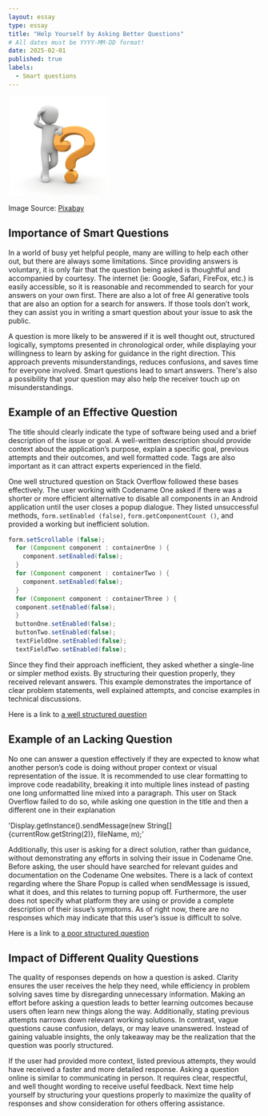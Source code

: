 ```yaml
---
layout: essay
type: essay
title: "Help Yourself by Asking Better Questions"
# All dates must be YYYY-MM-DD format!
date: 2025-02-01
published: true
labels:
  - Smart questions
---
```


<img width="200px" class="rounded float-start pe-4" img src="../img/question.png">

Image Source: [Pixabay](https://pixabay.com/illustrations/question-question-mark-response-1015308/)

## Importance of Smart Questions
In a world of busy yet helpful people, many are willing to help each other out, but there are always some limitations. Since providing answers is voluntary, it is only fair that the question being asked is thoughtful and accompanied by courtesy. The internet (ie: Google, Safari, FireFox, etc.) is easily accessible, so it is reasonable and recommended to search for your answers on your own first. There are also a lot of free AI generative tools that  are also an option for a search for answers. If those tools don’t work, they can assist you in writing a smart question about your issue to ask the public.

A question is more likely to be answered if it is well thought out, structured logically, symptoms presented in chronological order, while displaying your willingness to learn by asking for guidance in the right direction. This approach prevents misunderstandings, reduces confusions, and saves time for everyone involved. Smart questions lead to smart answers. There's also a possibility that your question may also help the receiver touch up on misunderstandings. 

## Example of an Effective Question
The title should clearly indicate the type of software being used and a brief description of the issue or goal. A well-written description should provide context about the application’s purpose, explain a specific goal, previous attempts and their outcomes, and well formatted code. Tags are also important as it can attract experts experienced in the field. 

One well structured question on Stack Overflow followed these bases effectively. The user working with Codename One asked if there was a shorter or more efficient alternative to disable all components in an Android application until the user closes a popup dialogue. They listed unsuccessful methods, `form.setEnabled (false)`, `form.getComponentCount ()`, and provided a working but inefficient solution.

```java
form.setScrollable (false); 
  for (Component component : containerOne ) { 
    component.setEnabled(false); 
  } 
  for (Component component : containerTwo ) { 
    component.setEnabled(false); 
  } 
  for (Component component : containerThree ) { 
  component.setEnabled(false); 
  } 
  buttonOne.setEnabled(false); 
  buttonTwo.setEnabled(false); 
  textFieldOne.setEnabled(false); 
  textFieldTwo.setEnabled(false);
```

Since they find their approach inefficient, they asked whether a single-line or simpler method exists. By structuring their question properly, they received relevant answers. This example demonstrates the importance of clear problem statements, well explained attempts, and concise examples in technical discussions.

Here is a link to [a well structured question](
https://stackoverflow.com/questions/63981568/codename-one-get-and-disable-all-components-and-sub-components)

## Example of an Lacking Question
No one can answer a question effectively if they are expected to know what another person’s code is doing without proper context or visual representation of the issue. It is recommended to use clear formatting to improve code readability, breaking it into multiple lines instead of pasting one long unformatted line mixed into a paragraph. This user on Stack Overflow failed to do so, while asking one question in the title and then a different one in their explanation

'Display.getInstance().sendMessage(new String[] {currentRow.getString(2)}, fileName, m);'

Additionally, this user is asking for a direct solution, rather than guidance, without demonstrating any efforts in solving their issue in Codename One. Before asking, the user should have searched for relevant guides and documentation on the Codename One websites. There is a lack of context regarding where the Share Popup is called when sendMessage is issued, what it does, and this relates to turning popup off. Furthermore, the user does not specify what platform they are using or provide a complete description of their issue’s symptoms. As of right now, there are no responses which may indicate that this user’s issue is difficult to solve.

Here is a link to [a poor structured question](
https://stackoverflow.com/questions/79406055/can-someone-tell-me-where-the-share-popup-is-called-when-i-issue-sendmessage)


## Impact of Different Quality Questions
The quality of responses depends on how a question is asked. Clarity ensures the user receives the help they need, while efficiency in problem solving saves time by disregarding unnecessary information. Making an effort before asking a question leads to better learning outcomes because users often learn new things along the way. Additionally, stating previous attempts narrows down relevant working solutions. In contrast, vague questions cause confusion, delays, or may leave unanswered. Instead of gaining valuable insights, the only takeaway may be the realization that the question was poorly structured. 

If the user had provided more context, listed previous attempts, they would have received a faster and more detailed response. Asking a question online is similar to communicating in person. It requires clear, respectful, and well thought wording to receive useful feedback. Next time help yourself by structuring your questions properly to maximize the quality of responses and show consideration for others offering assistance.
